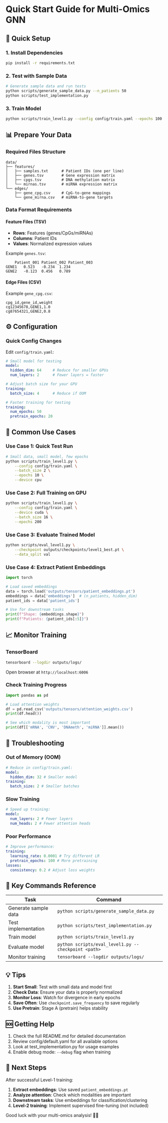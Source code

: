 # Quick Start Guide for Multi-Omics GNN

## 🚀 Quick Setup

### 1. Install Dependencies

```bash
pip install -r requirements.txt
```

### 2. Test with Sample Data

```bash
# Generate sample data and run tests
python scripts/generate_sample_data.py --n_patients 50
python scripts/test_implementation.py
```

### 3. Train Model

```bash
python scripts/train_level1.py --config config/train.yaml --epochs 100
```

## 📊 Prepare Your Data

### Required Files Structure

```
data/
├── features/
│   ├── samples.txt      # Patient IDs (one per line)
│   ├── genes.tsv        # Gene expression matrix
│   ├── cpgs.tsv         # DNA methylation matrix
│   └── mirnas.tsv       # miRNA expression matrix
└── edges/
    ├── gene_cpg.csv     # CpG-to-gene mappings
    └── gene_mirna.csv   # miRNA-to-gene targets
```

### Data Format Requirements

#### Feature Files (TSV)

- **Rows**: Features (genes/CpGs/miRNAs)
- **Columns**: Patient IDs
- **Values**: Normalized expression values

Example `genes.tsv`:

```
	Patient_001	Patient_002	Patient_003
GENE1	0.523	-0.234	1.234
GENE2	-0.123	0.456	0.789
```

#### Edge Files (CSV)

Example `gene_cpg.csv`:

```
cpg_id,gene_id,weight
cg12345678,GENE1,1.0
cg87654321,GENE2,0.8
```

## ⚙️ Configuration

### Quick Config Changes

Edit `config/train.yaml`:

```yaml
# Small model for testing
model:
  hidden_dim: 64     # Reduce for smaller GPUs
  num_layers: 2      # Fewer layers = faster

# Adjust batch size for your GPU
training:
  batch_size: 4      # Reduce if OOM

# Faster training for testing
training:
  num_epochs: 50
  pretrain_epochs: 20
```

## 🎯 Common Use Cases

### Use Case 1: Quick Test Run

```bash
# Small data, small model, few epochs
python scripts/train_level1.py \
    --config config/train.yaml \
    --batch_size 2 \
    --epochs 10 \
    --device cpu
```

### Use Case 2: Full Training on GPU

```bash
python scripts/train_level1.py \
    --config config/train.yaml \
    --device cuda \
    --batch_size 16 \
    --epochs 200
```

### Use Case 3: Evaluate Trained Model

```bash
python scripts/eval_level1.py \
    --checkpoint outputs/checkpoints/level1_best.pt \
    --data_split val
```

### Use Case 4: Extract Patient Embeddings

```python
import torch

# Load saved embeddings
data = torch.load('outputs/tensors/patient_embeddings.pt')
embeddings = data['embeddings']  # (n_patients, hidden_dim)
patient_ids = data['patient_ids']

# Use for downstream tasks
print(f"Shape: {embeddings.shape}")
print(f"Patients: {patient_ids[:5]}")
```

## 📈 Monitor Training

### TensorBoard

```bash
tensorboard --logdir outputs/logs/
```

Open browser at `http://localhost:6006`

### Check Training Progress

```python
import pandas as pd

# Load attention weights
df = pd.read_csv('outputs/tensors/attention_weights.csv')
print(df.head())

# See which modality is most important
print(df[['mRNA', 'CNV', 'DNAmeth', 'miRNA']].mean())
```

## 🔧 Troubleshooting

### Out of Memory (OOM)

```yaml
# Reduce in config/train.yaml:
model:
  hidden_dim: 32 # Smaller model
training:
  batch_size: 2 # Smaller batches
```

### Slow Training

```yaml
# Speed up training:
model:
  num_layers: 2 # Fewer layers
  num_heads: 2 # Fewer attention heads
```

### Poor Performance

```yaml
# Improve performance:
training:
  learning_rate: 0.0001 # Try different LR
  pretrain_epochs: 100 # More pretraining
losses:
  consistency: 0.2 # Adjust loss weights
```

## 📝 Key Commands Reference

| Task                 | Command                                             |
| -------------------- | --------------------------------------------------- |
| Generate sample data | `python scripts/generate_sample_data.py`            |
| Test implementation  | `python scripts/test_implementation.py`             |
| Train model          | `python scripts/train_level1.py`                    |
| Evaluate model       | `python scripts/eval_level1.py --checkpoint <path>` |
| Monitor training     | `tensorboard --logdir outputs/logs/`                |

## 💡 Tips

1. **Start Small**: Test with small data and model first
2. **Check Data**: Ensure your data is properly normalized
3. **Monitor Loss**: Watch for divergence in early epochs
4. **Save Often**: Use `checkpoint.save_frequency` to save regularly
5. **Use Pretrain**: Stage A (pretrain) helps stability

## 🆘 Getting Help

1. Check the full README.md for detailed documentation
2. Review config/default.yaml for all available options
3. Look at test_implementation.py for usage examples
4. Enable debug mode: `--debug` flag when training

## 🎉 Next Steps

After successful Level-1 training:

1. **Extract embeddings**: Use saved `patient_embeddings.pt`
2. **Analyze attention**: Check which modalities are important
3. **Downstream tasks**: Use embeddings for classification/clustering
4. **Level-2 training**: Implement supervised fine-tuning (not included)

Good luck with your multi-omics analysis! 🧬🔬
